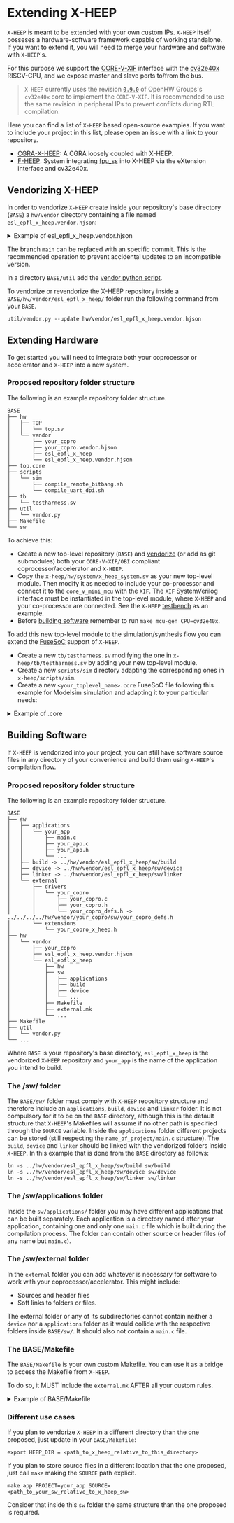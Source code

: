 # Extending X-HEEP

`X-HEEP` is meant to be extended with your own custom IPs. `X-HEEP` itself posseses a hardware-software framework capable of working standalone. If you want to extend it, you will need to merge your hardware and software with `X-HEEP`'s.

For this purpose we support the [CORE-V-XIF](https://docs.openhwgroup.org/projects/openhw-group-core-v-xif/en/latest/intro.html) interface with the [cv32e40x](https://github.com/openhwgroup/cv32e40x) RISCV-CPU, and we expose master and slave ports to/from the bus.

> `X-HEEP` currently uses the revision [`0.9.0`](https://github.com/openhwgroup/cv32e40x/commit/f17028f2369373d9443e4636f2826218e8d54e0f) of OpenHW Groups's `cv32e40x` core to implement the `CORE-V-XIF`. It is recommended to use the same revision in peripheral IPs to prevent conflicts during RTL compilation.

Here you can find a list of `X-HEEP` based open-source examples. If you want to include your project in this list, please open an issue with a link to your repository.

* [CGRA-X-HEEP](https://github.com/esl-epfl/cgra_x_heep): A CGRA loosely coupled with X-HEEP.
* [F-HEEP](https://github.com/davidmallasen/F-HEEP): System integrating [fpu_ss](https://github.com/pulp-platform/fpu_ss) into X-HEEP via the eXtension interface and cv32e40x.


## Vendorizing X-HEEP

In order to vendorize `X-HEEP` create inside your repository's base directory (`BASE`) a `hw/vendor` directory containing a file named `esl_epfl_x_heep.vendor.hjson`:

<details>
    <summary>Example of esl_epfl_x_heep.vendor.hjson</summary>

```
// Copyright EPFL
// Licensed under the Solderpad Hardware License v2.1, see LICENSE.txt for details
// SPDX-License-Identifier: Apache-2.0 WITH SHL-2.1

{
  name: "esl_epfl_x_heep",
  target_dir: "esl_epfl_x_heep",

  upstream: {
    url: "https://github.com/esl-epfl/x-heep.git",
    rev: "main",
  },

  patch_dir: "patches/esl_epfl_x_heep",

  exclude_from_upstream: [
    ".github",
    "ci",
  ]
}

```
</details>

The branch `main` can be replaced with an specific commit. This is the recommended operation to prevent accidental updates to an incompatible version. 

In a directory `BASE/util` add the [vendor python script](https://github.com/lowRISC/opentitan/blob/master/util/vendor.py). 

To vendorize or revendorize the X-HEEP repository inside a `BASE/hw/vendor/esl_epfl_x_heep/` folder run the following command from your `BASE`. 
```
util/vendor.py --update hw/vendor/esl_epfl_x_heep.vendor.hjson 
```


## Extending Hardware
To get started you will need to integrate both your coprocessor or accelerator and `X-HEEP` into a new system.

### Proposed repository folder structure
The following is an example repository folder structure. 
    
    BASE
    ├── hw
    │   ├── TOP
    │   │   └── top.sv
    │   └── vendor
    │       ├── your_copro
    │       ├── your_copro.vendor.hjson
    │       ├── esl_epfl_x_heep
    │       └── esl_epfl_x_heep.vendor.hjson
    ├── top.core
    ├── scripts
    │   └── sim
    │       ├── compile_remote_bitbang.sh
    │       └── compile_uart_dpi.sh
    ├── tb
    │   └── testharness.sv
    ├── util
    │   └── vendor.py
    ├── Makefile
    └── sw

To achieve this:

* Create a new top-level repository (`BASE`) and [vendorize](#vendorizing-x-heep) (or add as git submodules) both your `CORE-V-XIF/OBI` compliant coprocessor/accelerator and `X-HEEP`.
* Copy the `x-heep/hw/system/x_heep_system.sv` as your new top-level module. Then modify it as needed to include your co-processor and connect it to the `core_v_mini_mcu` with the `XIF`. The `XIF` SystemVerilog interface must be instantiated in the top-level module, where `X-HEEP` and your co-processor are connected. See the `X-HEEP` [testbench](./tb/testharness.sv) as an example.
* Before [building software](#building-software) remember to run `make mcu-gen CPU=cv32e40x`.

To add this new top-level module to the simulation/synthesis flow you can extend the [FuseSoC](https://fusesoc.readthedocs.io/en/stable/user/index.html) support of `X-HEEP`.

- Create a new `tb/testharness.sv` modifying the one in `x-heep/tb/testharness.sv` by adding your new top-level module.
- Create a new `scripts/sim` directory adapting the corresponding ones in `x-heep/scripts/sim`.
- Create a new `<your_toplevel_name>.core` FuseSoC file following this example for Modelsim simulation and adapting it to your particular needs:

<details>
  <summary>Example of .core</summary>

```
    CAPI=2:

    # Solderpad Hardware License, Version 2.1, see LICENSE for details.
    # SPDX-License-Identifier: Apache-2.0 WITH SHL-2.1

    name: "[YOUR_FUSESOC_IP_NAME]"
    description: "[YOUR_IP_DESCRIPTION]"

    filesets:
    files_rtl_generic:
        depend:
        - openhwgroup.org:systems:core-v-mini-mcu
        - x-heep:ip:pad_control
        - [YOUR_COPROCESSOR]
        files:
        - hw/[YOUR_TOPLEVEL_SV]
        - hw/vendor/esl-epfl_x-heep/hw/system/pad_ring.sv  
        file_type: systemVerilogSource
    
    tb:
        depend:
        - x-heep::tb-utils
        files:
        - tb/testharness.sv   # Your modified testharness
        - hw/vendor/esl-epfl_x-heep/tb/tb_top.sv
        file_type: systemVerilogSource

    # Scripts for hooks
    pre_build_uartdpi:
        files:
        - scripts/sim/compile_uart_dpi.sh  # Your modified scripts
        file_type: user

    pre_build_remote_bitbang:
        files:
        - scripts/sim/compile_remote_bitbang.sh  # Your modified scripts
        file_type: user

    pre_patch_modelsim_Makefile:
        files:
        - hw/vendor/esl-epfl_x-heep/scripts/sim/modelsim/patch_modelsim_Makefile.py
        file_type: user

    parameters:
    PULP_XPULP:
        datatype: int
        paramtype: vlogparam
        default: 0
    JTAG_DPI:
        datatype: int
        paramtype: vlogparam
        default: 0
    USE_EXTERNAL_DEVICE_EXAMPLE:
        datatype: bool
        paramtype: vlogdefine
        default: false
    USE_UPF:
        datatype: bool
        paramtype: vlogdefine
        default: false

    scripts:
    pre_build_remote_bitbang:
        cmd:
        - sh
        - ../../../scripts/sim/compile_remote_bitbang.sh
    pre_build_uartdpi:
        cmd:
        - sh
        - ../../../scripts/sim/compile_uart_dpi.sh
    pre_patch_modelsim_Makefile:
        cmd:
        - python
        - ../../../hw/vendor/esl-epfl_x-heep/scripts/sim/modelsim/patch_modelsim_Makefile.py

    targets:
    default: &default_target
        filesets:
        - files_rtl_generic

    sim:
        <<: *default_target
        default_tool: modelsim
        filesets_append:
        - tb
        - tool_modelsim? (pre_build_remote_bitbang)
        - tool_modelsim? (pre_build_uartdpi)
        - tool_modelsim? (pre_patch_modelsim_Makefile)
        toplevel:
        - tb_top
        hooks:
        pre_build:
            - tool_modelsim? (pre_build_uartdpi)
            - tool_modelsim? (pre_build_remote_bitbang)
            - tool_modelsim? (pre_patch_modelsim_Makefile) # this is required by Questa 2020 on
        parameters:
        - PULP_XPULP=0
        - JTAG_DPI
        - use_external_device_example? (USE_EXTERNAL_DEVICE_EXAMPLE=true)
        - USE_UPF
        tools:
        modelsim:
            vlog_options:
            - -override_timescale 1ns/1ps
            - -suppress vlog-2583
            - -suppress vlog-2577
            - -pedanticerrors
            - -define MODELSIM
            vsim_options:
            - -sv_lib ../../../hw/vendor/esl-epfl_x-heep/hw/vendor/lowrisc_opentitan/hw/dv/dpi/uartdpi/uartdpi
            - -sv_lib ../../../hw/vendor/esl-epfl_x-heep/hw/vendor/pulp_platform_pulpissimo/rtl/tb/remote_bitbang/librbs
```

</details>


## Building Software

If `X-HEEP` is vendorized into your project, you can still have software source files in any directory of your convenience and build them using `X-HEEP`'s compilation flow. 

### Proposed repository folder structure
The following is an example repository folder structure.

    BASE
    ├── sw
    │   ├── applications
    │   │   └── your_app
    │   │       ├── main.c
    │   │       ├── your_app.c
    │   │       ├── your_app.h
    │   │       └── ...
    │   ├── build -> ../hw/vendor/esl_epfl_x_heep/sw/build
    │   ├── device -> ../hw/vendor/esl_epfl_x_heep/sw/device
    │   ├── linker -> ../hw/vendor/esl_epfl_x_heep/sw/linker
    │   └── external
    │       ├── drivers
    │       │   └── your_copro
    │       │   	├── your_copro.c
    │       │   	├── your_copro.h
    │       │   	└── your_copro_defs.h -> ../../../../hw/vendor/your_copro/sw/your_copro_defs.h
    │       └── extensions
    │       	└── your_copro_x_heep.h
    ├── hw
    │   └── vendor
    │       ├── your_copro
    │       ├── esl_epfl_x_heep.vendor.hjson
    │       └── esl_epfl_x_heep
    │           ├── hw
    │           ├── sw
    │           │   ├── applications
    │           │   ├── build
    │           │   ├── device
    │           │   └── ...
    │           ├── Makefile
    │           ├── external.mk
    │           └── ...	
    ├── Makefile
    ├── util
    │   └── vendor.py
    └── ...
    
Where `BASE` is your repository's base directory, `esl_epfl_x_heep` is the vendorized `X-HEEP` repository and `your_app` is the name of the application you intend to build. 

### The /sw/ folder

The `BASE/sw/` folder must comply with `X-HEEP` repository structure and therefore include an `applications`, `build`, `device` and `linker` folder. 
It is not compulsory for it to be on the `BASE` directory, although this is the default structure that `X-HEEP`'s Makefiles will assume if no other path is specified through the `SOURCE` variable. 
Inside the `applications` folder different projects can be stored (still respecting the `name_of_project/main.c` structure). 
The `build`, `device` and `linker` should be linked with the vendorized folders inside `X-HEEP`.
In this example that is done from the `BASE` directory as follows:
```
ln -s ../hw/vendor/esl_epfl_x_heep/sw/build sw/build
ln -s ../hw/vendor/esl_epfl_x_heep/sw/device sw/device
ln -s ../hw/vendor/esl_epfl_x_heep/sw/linker sw/linker
```

### The /sw/applications folder
Inside the `sw/applications/` folder you may have different applications that can be built separately. Each application is a directory named after your application, containing one and only one `main.c` file which is built during the compilation process. The folder can contain other source or header files (of any name but `main.c`).  

### The /sw/external folder
In the `external` folder you can add whatever is necessary for software to work with your coprocessor/accelerator. This might include:

* Sources and header files
* Soft links to folders or files. 

The external folder or any of its subdirectories cannot contain neither a `device` nor a `applications` folder as it would collide with the respective folders inside `BASE/sw/`. It should also not contain a `main.c` file.  

### The BASE/Makefile
The `BASE/Makefile` is your own custom Makefile. You can use it as a bridge to access the Makefile from `X-HEEP`. 

To do so, it MUST include the `external.mk` AFTER all your custom rules. 


<details>
    <summary>Example of BASE/Makefile</summary>

```
MAKE     = make

test:
    @echo Nothing is executed from X-HEEP

app:
    @echo This is app being run from the x-heep repo
    $(MAKE) -f $(XHEEP_MAKE) $(MAKECMDGOALS) PROJECT=hello_world SOURCE=.

verilator-sim: 
    @echo You will not access verilator-sim

export HEEP_DIR = hw/vendor/esl_epfl_x_heep/
XHEEP_MAKE = $(HEEP_DIR)/external.mk
include $(XHEEP_MAKE)
```

* The `test` rule will not use the `X-HEEP` Makefile in any way.
* The `app` rule will perform actions before calling `X-HEEP` Makefile's `app` rule. In this case, the project and where the source files are to be extracted from is being specified. The `SOURCE=.` argument will set `X-HEEP`'s own `sw/` folder as the directory from which to fetch source files. This is an example of building inner sources from an external directory. 
* The `verilator-sim` rule will override the `X-HEEP` Makefile's one. 
* Any other target will be passed straight to `X-HEEP`'s Makefile. For example
```
make mcu-gen CPU=cv32e40x
```
</details>


### Different use cases
If you plan to vendorize `X-HEEP` in a different directory than the one proposed, just update in your `BASE/Makefile`:
```
export HEEP_DIR = <path_to_x_heep_relative_to_this_directory>
```

If you plan to store source files in a different location that the one proposed, just call `make` making the `SOURCE` path explicit. 
```
make app PROJECT=your_app SOURCE=<path_to_your_sw_relative_to_x_heep_sw>
```
Consider that inside this `sw` folder the same structure than the one proposed is required.  
